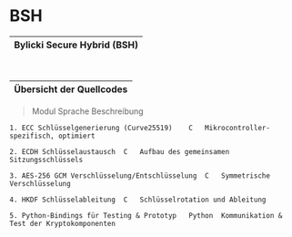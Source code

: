 # BSH
|Bylicki Secure Hybrid (BSH)|
|---|

<br>

|Übersicht der Quellcodes|
|---|
>Modul	Sprache	Beschreibung

```yarn
1. ECC Schlüsselgenerierung (Curve25519)	C	Mikrocontroller-spezifisch, optimiert

2. ECDH Schlüsselaustausch	C	Aufbau des gemeinsamen Sitzungsschlüssels

3. AES-256 GCM Verschlüsselung/Entschlüsselung	C	Symmetrische Verschlüsselung

4. HKDF Schlüsselableitung	C	Schlüsselrotation und Ableitung

5. Python-Bindings für Testing & Prototyp	Python	Kommunikation & Test der Kryptokomponenten
```

